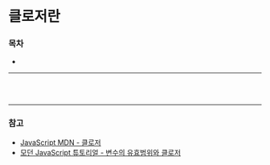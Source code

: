 # 클로저란

### 목차

- 

***

<br>
<br>

***
### 참고 
- [JavaScript MDN - 클로저](https://developer.mozilla.org/ko/docs/Web/JavaScript/Closures)
- [모던 JavaScript 튜토리얼 - 변수의 유효범위와 클로저](https://ko.javascript.info/closure)